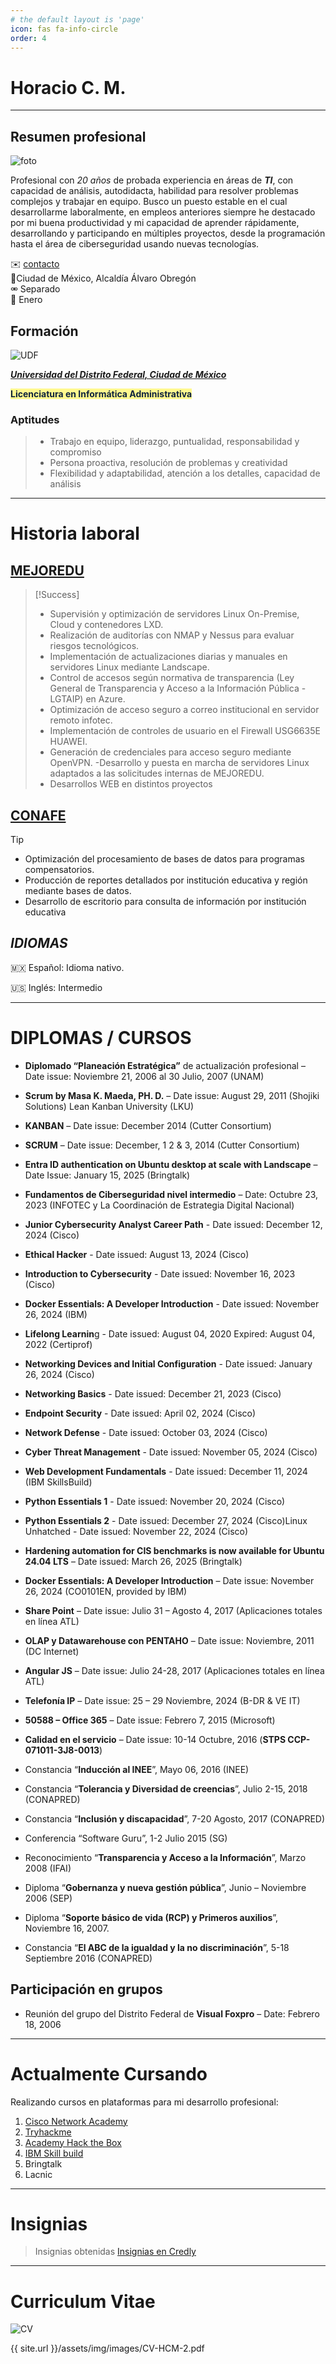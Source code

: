 ```yaml
---
# the default layout is 'page'
icon: fas fa-info-circle
order: 4
---
```



# Horacio C. M.

---

## Resumen profesional

![foto](assets/img/images/07-perfil-11.png)

Profesional con *20 años* de probada experiencia en áreas de ***TI***, con capacidad de análisis, autodidacta, habilidad para resolver problemas complejos y trabajar en equipo. Busco un puesto estable en el cual desarrollarme laboralmente, en empleos anteriores siempre he destacado por mi buena productividad y mi capacidad de aprender rápidamente, desarrollando y participando en múltiples proyectos, desde la programación hasta el área de ciberseguridad usando nuevas tecnologías.

✉️ [contacto](mailto:hcalmur@icloud.com)  
📍Ciudad de México, Alcaldía Álvaro Obregón  
⚮ Separado  
🎂 Enero  

## Formación

![UDF](assets/img/images/06-UDF-round-corner.png)   

**<u>*Universidad del Distrito Federal, Ciudad de México*</u>** 

<span style="background:#fff88f"><font color="#0f243e">**Licenciatura en Informática Administrativa**</font></span>

### Aptitudes

> - Trabajo en equipo, liderazgo, puntualidad, responsabilidad y compromiso
> - Persona proactiva, resolución de problemas y creatividad
> - Flexibilidad y adaptabilidad, atención a los detalles, capacidad de análisis

---

# Historia laboral

## <u>MEJOREDU</u>

> [!Success] 
> - Supervisión y optimización de servidores Linux On-Premise, Cloud y contenedores LXD.
> - Realización de auditorías con NMAP y Nessus para evaluar riesgos tecnológicos.
> - Implementación de actualizaciones diarias y manuales en servidores Linux mediante Landscape.
> - Control de accesos según normativa de transparencia (Ley General de Transparencia y Acceso a la Información Pública - LGTAIP) en Azure.
> - Optimización de acceso seguro a correo institucional en servidor remoto infotec.
> - Implementación de controles de usuario en el Firewall USG6635E HUAWEI.
> - Generación de credenciales para acceso seguro mediante OpenVPN.
> -Desarrollo y puesta en marcha de servidores Linux adaptados a las solicitudes internas de MEJOREDU.
>  - Desarrollos WEB en distintos proyectos

## <u>CONAFE</u>

>[!tip]
> - Optimización del procesamiento de bases de datos para programas compensatorios.
> - Producción de reportes detallados por institución educativa y región mediante bases de datos.
> - Desarrollo de escritorio para consulta de información por institución educativa

## *IDIOMAS*

🇲🇽 Español: Idioma nativo. 

🇺🇸 Inglés: Intermedio

---

# DIPLOMAS / CURSOS

- **Diplomado “Planeación Estratégica”** de actualización profesional – Date issue: Noviembre 21, 2006 al 30 Julio, 2007 (UNAM)
    
- **Scrum by Masa K. Maeda, PH. D.** – Date issue: August 29, 2011 (Shojiki Solutions) Lean Kanban University (LKU)
    
- **KANBAN** – Date issue: December 2014 (Cutter Consortium)
    
- **SCRUM** – Date issue: December, 1 2 & 3, 2014 (Cutter Consortium)
    
- **Entra ID authentication on Ubuntu desktop at scale with Landscape** – Date Issue: January 15, 2025 (Bringtalk)
    
- **Fundamentos de Ciberseguridad nivel intermedio** – Date: Octubre 23, 2023 (INFOTEC y La Coordinación de Estrategia Digital Nacional)
    
- **Junior Cybersecurity Analyst Career Path** - Date issued: December 12, 2024 (Cisco)
    
- **Ethical Hacker** - Date issued: August 13, 2024 (Cisco)
    
- **Introduction to Cybersecurity** - Date issued: November 16, 2023 (Cisco)
    
- **Docker Essentials: A Developer Introduction** - Date issued: November 26, 2024 (IBM)
    
- **Lifelong Learnin**g - Date issued: August 04, 2020 Expired: August 04, 2022 (Certiprof)
    
- **Networking Devices and Initial Configuration** - Date issued: January 26, 2024 (Cisco)
    
- **Networking Basics** - Date issued: December 21, 2023 (Cisco)
    
- **Endpoint Security** - Date issued: April 02, 2024 (Cisco)
    
- **Network Defense** - Date issued: October 03, 2024 (Cisco)
    
- **Cyber Threat Management** - Date issued: November 05, 2024 (Cisco)
    
- **Web Development Fundamentals** - Date issued: December 11, 2024 (IBM SkillsBuild)

- **Python Essentials 1** - Date issued: November 20, 2024 (Cisco)
    
- **Python Essentials 2** - Date issued: December 27, 2024 (Cisco)Linux Unhatched - Date issued: November 22, 2024 (Cisco)
    
- **Hardening automation for CIS benchmarks is now available for Ubuntu 24.04 LTS** – Date issued: March 26, 2025 (Bringtalk)
    
- **Docker Essentials: A Developer Introduction** – Date issue: November 26, 2024 (CO0101EN, provided by IBM)
    
- **Share Point** – Date issue: Julio 31 – Agosto 4, 2017 (Aplicaciones totales en línea ATL)
    
- **OLAP y Datawarehouse con PENTAHO** – Date issue: Noviembre, 2011 (DC Internet)
    
- **Angular JS** – Date issue: Julio 24-28, 2017 (Aplicaciones totales en línea ATL)
    
- **Telefonía IP** – Date issue: 25 – 29 Noviembre, 2024 (B-DR & VE IT)
    
- **50588 – Office 365** – Date issue: Febrero 7, 2015 (Microsoft)
    
- **Calidad en el servicio** – Date issue: 10-14 Octubre, 2016 (**STPS CCP-071011-3J8-0013**)
    
- Constancia “**Inducción al INEE**”, Mayo 06, 2016 (INEE)
    
- Constancia “**Tolerancia y Diversidad de creencias**”, Julio 2-15, 2018 (CONAPRED)
    
- Constancia “**Inclusión y discapacidad**”, 7-20 Agosto, 2017 (CONAPRED)
    
- Conferencia “Software Guru”, 1-2 Julio 2015 (SG)
    
- Reconocimiento “**Transparencia y Acceso a la Información**”, Marzo 2008 (IFAI)
    
- Diploma “**Gobernanza y nueva gestión pública**”, Junio – Noviembre 2006 (SEP)
    
- Diploma “**Soporte básico de vida (RCP) y Primeros auxilios**”, Noviembre 16, 2007.
    
- Constancia “**El ABC de la igualdad y la no discriminación**”, 5-18 Septiembre 2016 (CONAPRED)

## Participación en grupos

- Reunión del grupo del Distrito Federal de **Visual Foxpro** – Date: Febrero 18, 2006

---
# Actualmente Cursando 

Realizando cursos en plataformas para mi desarrollo profesional:

1. [Cisco Network Academy](https://www.netacad.com/es/)
2. [Tryhackme](https://tryhackme.com/p/hcalmur)
3. [Academy Hack the Box](https://academy.hackthebox.com/)
4. [IBM Skill build](https://www.credly.com/org/ibm-skillsbuild)
5. Bringtalk
6. Lacnic

---
# Insignias

> Insignias obtenidas [Insignias en Credly](https://www.credly.com/users/horacio-calzada)

---
# Curriculum Vitae
![CV](assets/img/images/00-QR-CV.png)


{{ site.url }}/assets/img/images/CV-HCM-2.pdf



